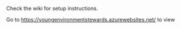 Check the wiki for setup instructions.

Go to https://youngenvironmentstewards.azurewebsites.net/ to view
